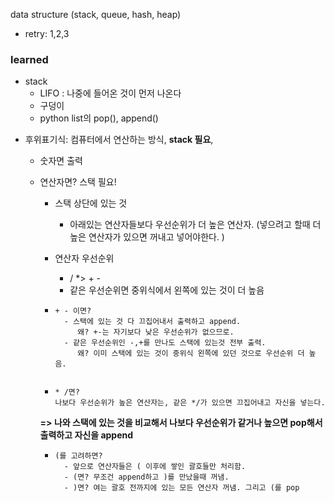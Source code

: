 data structure (stack, queue, hash, heap)

* retry: 1,2,3
### learned
- stack
  - LIFO : 나중에 들어온 것이 먼저 나온다
  - 구덩이
  - python list의 pop(), append()

* 후위표기식: 컴퓨터에서 연산하는 방식,  **stack 필요**, 
    - 숫자면 출력
    - 연산자면? 스택 필요!
        - 스택 상단에 있는 것
            - 아래있는 연산자들보다 우선순위가 더 높은 연산자. (넣으려고 할때 더 높은 연산자가 있으면 꺼내고 넣어야한다. )
            
        - 연산자 우선순위
            -  / *> + - 
            - 같은 우선순위면 중위식에서 왼쪽에 있는 것이 더 높음
        - ```
          + - 이면? 
            - 스택에 있는 것 다 끄집어내서 출력하고 append. 
               왜? +-는 자기보다 낮은 우선순위가 없으므로.
            - 같은 우선순위인 -,+를 만나도 스택에 있는것 전부 출력. 
               왜? 이미 스택에 있는 것이 중위식 왼쪽에 있던 것으로 우선순위 더 높음.
           
        - ``` 
          * /면? 
          나보다 우선순위가 높은 연산자는, 같은 */가 있으면 끄집어내고 자신을 넣는다.
          
        **=> 나와 스택에 있는 것을 비교해서 나보다 우선순위가 같거나 높으면 pop해서 출력하고 자신을 append**
        
        - ```
          (를 고려하면?
            - 앞으로 연산자들은 ( 이후에 쌓인 괄호들만 처리함.
            - (면? 무조건 append하고 )를 만났을때 꺼냄.
            - )면? 여는 괄호 전까지에 있는 모든 연산자 꺼냄. 그리고 (를 pop
